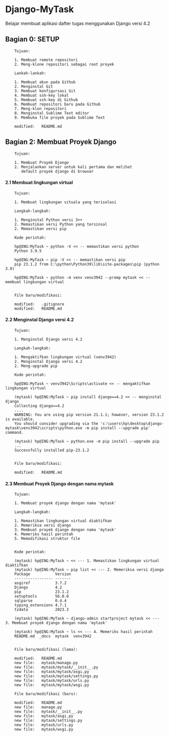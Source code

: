 # Django-MyTask
Belajar membuat aplikasi dafter tugas menggunakan Django versi 4.2


## Bagian 0: SETUP
        
        Tujuan:

        1. Membuat remote repositori
        2. Meng-klone repositori sebagai root proyek

        Lankah-lankah:

        1. Membuat akun pada Github
        2. Menginstal Git
        3. Membuat konfigursasi Git
        4. Membuat ssh-key lokal
        5. Membuat ssh-key di Github
        6. Membuat repositori baru pada Github
        7. Meng-klon repositori
        8. Menginstal Sublime Text editor
        9. Membuka file proyek pada Sublime Text

        modified:   README.md
        

## Bagian 2: Membuat Proyek Django
        
        Tujuan:

        1. Membuat Proyek Django
        2. Menjalankan server untuk kali pertama dan melihat 
           default proyek django di browser


#### 2.1 Membuat lingkungan virtual 

        Tujuan:

        1. Membuat lingkungan vituala yang terisolasi

        Langkah-langkah:

        1. Menginstal Python versi 3++
        2. Memastikan versi Python yang tersinsal
        2. Memastikan versi pip

        Kode perintah:

        hp@ING:MyTask ~ python -V << -- memastikan versi python
        Python 3.9.5

        hp@ING:MyTask ~ pip -V << -- memastikan versi pip
        pip 23.1.2 from C:\python\Python39\lib\site-packages\pip (python 3.9)

        hp@ING:MyTask ~ python -m venv venv3942 --promp mytask << -- membuat lingkungan virtual


        File baru/modifikasi:

        modified:   .gitignore
        modified:   README.md


#### 2.2 Menginstal Django versi 4.2

        Tujuan:

        1. Menginstal Django versi 4.2

        Langkah-langkah:

        1. Mengaktifkan lingkungan virtual (venv3942)
        2. Menginstal Django versi 4.2
        2. Meng-upgrade pip

        Kode perintah:

        hp@ING:MyTask ~ venv3942\Scripts\activate << -- mengaktifkan lingkungan virtual

        (mytask) hp@ING:MyTask ~ pip install django==4.2 << -- menginstal django
        Collecting django==4.2
        ....
        WARNING: You are using pip version 21.1.1; however, version 23.1.2 is available.
        You should consider upgrading via the 'c:\users\hp\desktop\django-mytask\venv3942\scripts\python.exe -m pip install --upgrade pip' command.

        (mytask) hp@ING:MyTask ~ python.exe -m pip install --upgrade pip
        ...
        Successfully installed pip-23.1.2


        File baru/modifikasi:

        modified:   README.md


#### 2.3 Membuat Proyek Django dengan nama mytask

        Tujuan:

        1. Membuat proyek django dengan nama 'mytask'

        Langkah-langkah:

        1. Memastikan lingkungan virtual diaktifkan
        2. Memeriksa versi django
        3. Membuat proyek django dengan nama 'mytask'
        4. Memeriks hasil perintah
        5. Memodifikasi struktur file


        Kode perintah:

        (mytask) hp@ING:MyTask ~ << --- 1. Memastikan lingkungan virtual diaktifkan
        (mytask) hp@ING:MyTask ~ pip list << --- 2. Memeriksa versi django
        Package           Version
        ----------------- -------
        asgiref           3.7.2
        Django            4.2
        pip               23.1.2
        setuptools        56.0.0
        sqlparse          0.4.4
        typing_extensions 4.7.1
        tzdata            2023.3

        (mytask) hp@ING:MyTask ~ django-admin startproject mytask << --- 3. Membuat proyek django dengan nama 'mytask'

        (mytask) hp@ING:MyTask ~ ls << --- 4. Memeriks hasil perintah
        README.md  _docs  mytask  venv3942


        File baru/modifikasi (lama):

        modified:   README.md
        new file:   mytask/manage.py
        new file:   mytask/mytask/__init__.py
        new file:   mytask/mytask/asgi.py
        new file:   mytask/mytask/settings.py
        new file:   mytask/mytask/urls.py
        new file:   mytask/mytask/wsgi.py

        File baru/modifikasi (baru):

        modified:   README.md
        new file:   manage.py
        new file:   mytask/__init__.py
        new file:   mytask/asgi.py
        new file:   mytask/settings.py
        new file:   mytask/urls.py
        new file:   mytask/wsgi.py












